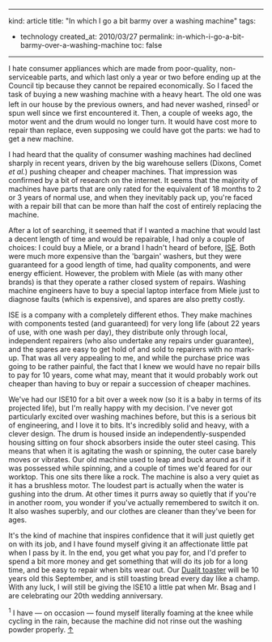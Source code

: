 -----
kind: article
title: "In which I go a bit barmy over a washing machine"
tags:
- technology
created_at: 2010/03/27
permalink: in-which-i-go-a-bit-barmy-over-a-washing-machine
toc: false
-----

<p>I hate consumer appliances which are made from poor-quality, non-serviceable parts, and which last only a year or two before ending up at the Council tip because they cannot be repaired economically. So I faced the task of buying a new washing machine with a heavy heart. The old one was left in our house by the previous owners, and had never washed, rinsed<sup id="r1-270310"><a href="#f1-270310">1</a></sup> or spun well since we first encountered it. Then, a couple of weeks ago, the motor went and the drum would no longer turn. It would have cost more to repair than replace, even supposing we could have got the parts: we had to get a new machine.</p>

<p>I had heard that the quality of consumer washing machines had declined sharply in recent years, driven by the big warehouse sellers (Dixons, Comet <em>et al.</em>) pushing cheaper and cheaper machines. That impression was confirmed by a bit of research on the internet. It seems that the majority of machines have parts that are only rated for the equivalent of 18 months to 2 or 3 years of normal use, and when they inevitably pack up, you're faced with a repair bill that can be more than half the cost of entirely replacing the machine.</p>

<p>After a lot of searching, it seemed that if I wanted a machine that would last a decent length of time and would be repairable, I had only a couple of choices: I could buy a Miele, or a brand I hadn't heard of before, <a href="http://www.iseappliances.co.uk/">ISE</a>. Both were much more expensive than the 'bargain' washers, but they were guaranteed for a good length of time, had quality components, and were energy efficient. However, the problem with Miele (as with many other brands) is that they operate a rather closed system of repairs. Washing machine engineers have to buy a special laptop interface from Miele just to diagnose faults (which is expensive), and spares are also pretty costly.</p>

<p>ISE is a company with a completely different ethos. They make machines with components tested (and guaranteed) for very long life (about 22 years of use, with one wash per day), they distribute only through local, independent repairers (who also undertake any repairs under guarantee), and the spares are easy to get hold of and sold to repairers with no mark-up. That was all very appealing to me, and while the purchase price was going to be rather painful, the fact that I knew we would have no repair bills to pay for 10 years, come what may, meant that it would probably work out cheaper than having to buy or repair a succession of cheaper machines.</p>

<p>We've had our ISE10 for a bit over a week now (so it is a baby in terms of its projected life), but I'm really happy with my decision. I've never got particularly excited over washing machines before, but this is a serious bit of engineering, and I love it to bits. It's incredibly solid and heavy, with a clever design. The drum is housed inside an independently-suspended housing sitting on four shock absorbers inside the outer steel casing. This means that when it is agitating the wash or spinning, the outer case barely moves or vibrates. Our old machine used to leap and buck around as if it was possessed while spinning, and a couple of times we'd feared for our worktop. This one sits there like a rock. The machine is also a very quiet as it has a brushless motor. The loudest part is actually when the water is gushing into the drum. At other times it purrs away so quietly that if you're in another room, you wonder if you've actually remembered to switch it on. It also washes superbly, and our clothes are cleaner than they've been for ages.</p>

<p>It's the kind of machine that inspires confidence that it will just quietly get on with its job, and I have found myself giving it an affectionate little pat when I pass by it. In the end, you get what you pay for, and I'd prefer to spend a bit more money and get something that will do its job for a long time, and be easy to repair when bits wear out. Our <a href="http://www.rousette.org.uk/blog/archives/gadget-overdose/">Dualit toaster</a> will be 10 years old this September, and is still toasting bread every day like a champ. With any luck, I will still be giving the ISE10 a little pat when Mr. Bsag and I are celebrating our 20th wedding anniversary.</p>

<p><sup id="f1-270310">1</sup> I have &mdash; on occasion &mdash; found myself literally foaming at the knee while cycling in the rain, because the machine did not rinse out the washing powder properly. <a href="#r1-270310">&uarr;</a></p>



